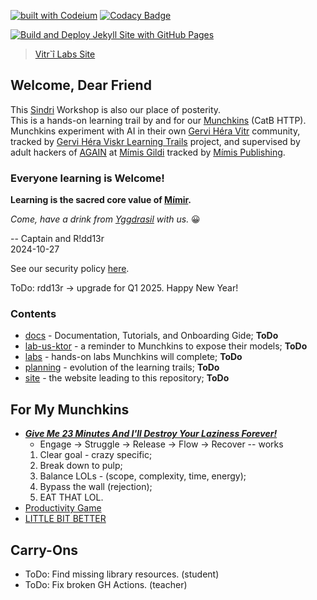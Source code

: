 [![built with Codeium](https://codeium.com/badges/main)](https://codeium.com)
[![Codacy Badge](https://app.codacy.com/project/badge/Grade/de545692d2054bf7a4a6ccff66783bd1)](https://app.codacy.com/gh/Gervi-Hera-Vitr/google-ai-labs/dashboard?utm_source=gh&utm_medium=referral&utm_content=&utm_campaign=Badge_grade)

[//]: # ([![CodeQL Quality Scan]&#40;https://github.com/Gervi-Hera-Vitr/google-ai-labs/actions/workflows/codeql.yml/badge.svg&#41;]&#40;https://github.com/Gervi-Hera-Vitr/google-ai-labs/actions/workflows/codeql.yml&#41;<br>)
[//]: # ([![Build action checks on Push]&#40;https://github.com/Gervi-Hera-Vitr/google-ai-labs/actions/workflows/push-gates.yaml/badge.svg&#41;]&#40;https://github.com/Gervi-Hera-Vitr/google-ai-labs/actions/workflows/push-gates.yaml&#41;)
[//]: # ([![Prune Caches by Branch]&#40;https://github.com/Gervi-Hera-Vitr/google-ai-labs/actions/workflows/cache-prune.yaml/badge.svg&#41;]&#40;https://github.com/Gervi-Hera-Vitr/google-ai-labs/actions/workflows/cache-prune.yaml&#41;<br>)
[//]: # ([![Manage Stale Issues and Pull Requests]&#40;https://github.com/Gervi-Hera-Vitr/google-ai-labs/actions/workflows/stale.yml/badge.svg&#41;]&#40;https://github.com/Gervi-Hera-Vitr/google-ai-labs/actions/workflows/stale.yml&#41;)
[//]: # ([![Label Pull Request]&#40;https://github.com/Gervi-Hera-Vitr/google-ai-labs/actions/workflows/label.yml/badge.svg&#41;]&#40;https://github.com/Gervi-Hera-Vitr/google-ai-labs/actions/workflows/label.yml&#41;)
[//]: # ([![Greetings and Welcome!]&#40;https://github.com/Gervi-Hera-Vitr/google-ai-labs/actions/workflows/greetings.yml/badge.svg&#41;]&#40;https://github.com/Gervi-Hera-Vitr/google-ai-labs/actions/workflows/greetings.yml&#41;<br>)
[![Build and Deploy Jekyll Site with GitHub Pages](https://github.com/Gervi-Hera-Vitr/google-ai-labs/actions/workflows/jekyll-gh-pages.yml/badge.svg)](https://github.com/Gervi-Hera-Vitr/google-ai-labs/actions/workflows/jekyll-gh-pages.yml)

> [Vitr`î Labs Site](https://gervi-hera-vitr.github.io/google-ai-labs/ "Gervi Hî Vitr Labs")

## Welcome, Dear Friend

This [Sindri](https://en.wikipedia.org/wiki/Sindri_(mythology)) Workshop is also our place of posterity. <br/>
This is a hands-on learning trail by and for our [Munchkins](http://www.catb.org/esr/jargon/html/M/munchkin.html "Munchkins") (CatB HTTP). <br/>
Munchkins experiment with AI in their own [Gervi Héra Vitr](https://github.com/Gervi-Hera-Vitr "Gervi-Hera-Vitr") community, <br/>
tracked by [Gervi Héra Viskr Learning Trails](https://github.com/orgs/Gervi-Hera-Vitr/projects/1 "Héra gains Viskr") project, and supervised by <br/>
adult hackers of [AGAIN](https://github.com/Gotham-Village "AGAIN as Gotham Village") at [Mímis Gildi](https://github.com/Mimis-Gildi "Mimis-Gildi") tracked by [Mímis Publishing](https://github.com/orgs/Mimis-Gildi/projects/1 "Mimis-Publishing").

### Everyone learning is Welcome!

**Learning is the sacred core value of [Mímir](https://en.wikipedia.org/wiki/M%C3%ADmir "Mímir, the Norse god of knowledge").**

_Come, have a drink from [Yggdrasil](https://en.wikipedia.org/wiki/Yggdrasil "Yggdrasil, the well of life") with us._ 😀

-- Captain and R!dd13r<br/>
2024-10-27

See our security policy [here](https://github.com/Gervi-Hera-Vitr/google-ai-labs/security/policy "Security Policy").

ToDo: rdd13r -> upgrade for Q1 2025. Happy New Year!

### Contents

- [docs](./docs) - Documentation, Tutorials, and Onboarding Gide; **ToDo**
- [lab-us-ktor](./lab-ux-ktor/README.md) - a reminder to Munchkins to expose their models; **ToDo**
- [labs](./labs) - hands-on labs Munchkins will complete; **ToDo**
- [planning](./planning) - evolution of the learning trails; **ToDo**
- [site](./site) - the website leading to this repository; **ToDo**

## For My Munchkins

- [_**Give Me 23 Minutes And I'll Destroy Your Laziness Forever!**_](https://youtu.be/EkDxsQRbIwo)
  - Engage → Struggle → Release → Flow → Recover -- works
  1. Clear goal - crazy specific;
  2. Break down to pulp;
  3. Balance LOLs - (scope, complexity, time, energy);
  4. Bypass the wall (rejection);
  5. EAT THAT LOL.
- [Productivity Game](https://www.youtube.com/@ProductivityGame "Productivity Game")
- [LITTLE BIT BETTER](https://www.youtube.com/@littlebitbetter7 "LITTLE BIT BETTER")

## Carry-Ons

- ToDo: Find missing library resources. (student)
- ToDo: Fix broken GH Actions. (teacher)
